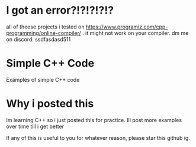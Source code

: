 # I got an error?!?!?!?!?
all of theese projects i tested on https://www.programiz.com/cpp-programming/online-compiler/ . it might not work on your compiler. dm me on discord: ssdfasdasd511


# Simple C++ Code
Examples of simple C++ code

# Why i posted this
Im learning C++ so i just posted this for practice. Ill post more examples over time till i get better

If any of this is useful to you for whatever reason, please star this github ig.
 
